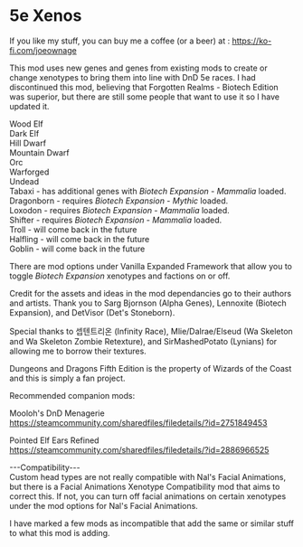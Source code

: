 # 5e Xenos
  
If you like my stuff, you can buy me a coffee (or a beer) at : https://ko-fi.com/joeownage  
  
This mod uses new genes and genes from existing mods to create or change xenotypes to bring them into line with DnD 5e races. I had discontinued this mod, believing that Forgotten Realms - Biotech Edition was superior, but there are still some people that want to use it so I have updated it.  
  
Wood Elf  
Dark Elf  
Hill Dwarf  
Mountain Dwarf  
Orc  
Warforged  
Undead  
Tabaxi - has additional genes with *Biotech Expansion - Mammalia* loaded.  
Dragonborn - requires *Biotech Expansion - Mythic* loaded.  
Loxodon - requires *Biotech Expansion - Mammalia* loaded.  
Shifter - requires *Biotech Expansion - Mammalia* loaded.  
Troll - will come back in the future  
Halfling - will come back in the future  
Goblin - will come back in the future  

There are mod options under Vanilla Expanded Framework that allow you to toggle *Biotech Expansion* xenotypes and factions on or off.
  
Credit for the assets and ideas in the mod dependancies go to their authors and artists. Thank you to Sarg Bjornson (Alpha Genes), Lennoxite (Biotech Expansion), and DetVisor (Det's Stoneborn).  
  
Special thanks to 셉텐트리온 (Infinity Race), Mlie/Dalrae/Elseud (Wa Skeleton and Wa Skeleton Zombie Retexture), and SirMashedPotato (Lynians) for allowing me to borrow their textures.  
  
Dungeons and Dragons Fifth Edition is the property of Wizards of the Coast and this is simply a fan project.  
  
Recommended companion mods:  
  
Mooloh's DnD Menagerie https://steamcommunity.com/sharedfiles/filedetails/?id=2751849453  
  
Pointed Elf Ears Refined https://steamcommunity.com/sharedfiles/filedetails/?id=2886966525  
  
---Compatibility---  
Custom head types are not really compatible with Nal's Facial Animations, but there is a Facial Animations Xenotype Compatibility mod that aims to correct this. If not, you can turn off facial animations on certain xenotypes under the mod options for Nal's Facial Animations.  
  
I have marked a few mods as incompatible that add the same or similar stuff to what this mod is adding.

